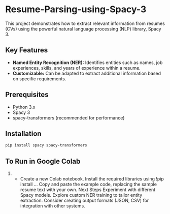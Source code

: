 # Resume-Parsing-using-Spacy-3


This project demonstrates how to extract relevant information from resumes (CVs) using the powerful natural language processing (NLP) library, Spacy 3.

## Key Features

* **Named Entity Recognition (NER):** Identifies entities such as names, job experiences, skills, and years of experience within a resume.
* **Customizable:** Can be adapted to extract additional information based on specific requirements.

## Prerequisites

* Python 3.x
* Spacy 3
* spacy-transformers (recommended for performance)

## Installation

```bash
pip install spacy spacy-transformers 
```

## To Run in Google Colab

1) * Create a new Colab notebook.
Install the required libraries using !pip install ...
Copy and paste the example code, replacing the sample resume text with your own.
Next Steps
Experiment with different Spacy models.
Explore custom NER training to tailor entity extraction.
Consider creating output formats (JSON, CSV) for integration with other systems.
